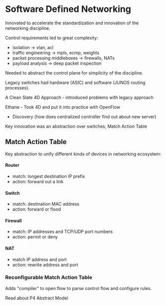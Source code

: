 # Software Defined Networking

Innovated to accelerate the standardization and innovation of the networking
discipline.

Control requirements led to great complexity:

- isolation -> vlan, acl
- traffic engineering -> mpls, ecmp, weights
- packet processing middleboxes -> firewalls, NATs
- payload analysis -> deep packet inspection

Needed to abstract the control plane for simplicity of the discipline.

Legacy switches had hardware (ASIC) and software (JUNOS routing processes).

A Clean Slate 4D Approach - introduced problems with legacy approach

Ethane - Took 4D and put it into practice with OpenFlow

- Discovery (how does centralized controller find out about new server)

Key innovation was an abstraction over switches, Match Action Table

## Match Action Table

Key abstraction to unify different kinds of devices in networking ecosystem:

#### Router

- match: longest destination IP prefix
- action: forward out a link

#### Switch

- match: destination MAC address
- action: forward or flood

#### Firewall

- match: IP addresses and TCP/UDP port numbers
- action: permit or deny

#### NAT

- match IP address and port
- action: rewrite address and port

### Reconfigurable Match Action Table

Adds "compiler" to open flow to parse control flow and configure rules.

Read about P4 Abstract Model
